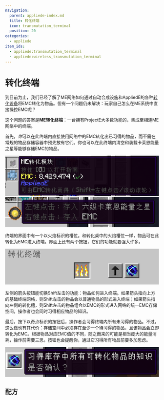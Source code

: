 ```yaml
---
navigation:
  parent: appliede-index.md
  title: 转化终端
  icon: transmutation_terminal
  position: 20
categories:
  - appliede
item_ids:
  - appliede:transmutation_terminal
  - appliede:wireless_transmutation_terminal
---
```


# 转化终端

<GameScene zoom="8" background="transparent">
  <ImportStructure src="assemblies/transmutation_terminal.snbt" />
</GameScene>

到目前为止，我们已经了解了ME网络如何通过自动合成设施和AppliedE的各种[转化设备](transmutation_devices.md)将EMC转化为物品。但有一个问题仍未解决：玩家自己怎么在ME系统中直接操控EMC呢？

这个问题的答案是**ME转化终端**：一台拥有ProjectE<ItemLink id="projecte:transmutation_table" />大多数功能的，集成至相连ME网络中的终端。

首先，*你*可以在此终端内直接使用网络中的EMC转化出已习得的物品，而不需在常规的物品存储容器中预先放有它们。你也可以在此终端内清空和装载卡莱恩能量之星等能够存储EMC的物品。

![可转化的物品](diagrams/transmutable_item.png)
![卡莱恩能量之星装载](diagrams/klein_star_filling.png)

终端的界面中有一个以火焰标识的槽位。和转化桌中的火焰槽位一样，物品可在此转化为EMC进入终端。界面上还有两个按钮，它们的功能就要强大许多。

![终端UI](diagrams/terminal_ui.png)

左侧的箭头按钮能切换Shift左击的功能：物品如何进入终端。如果箭头指向上方的基础终端网格，则Shift左击的物品会以普通物品的形式进入终端；如果箭头指向左侧的转化槽，则Shift左击的物品组会以EMC的形式进入网络的统一EMC存储空间，操作者也会同时习得相应物品的知识。

最后，按下以奇点标识的按钮后，操作者会习得终端内所有未习得的物品。不过，这么做也有其代价：存储空间中必须存在至少一个待习得的物品，且该物品会立即转化为EMC。根据物品对应EMC值的不同，随之而来的可能是相当庞大的能量消耗，操作前需要三思。按钮也会提醒你，通过它习得所有物品前要多加思虑。

![是否确认？](diagrams/are_you_sure.png)

## 配方

<RecipeFor id="appliede:transmutation_terminal" />
